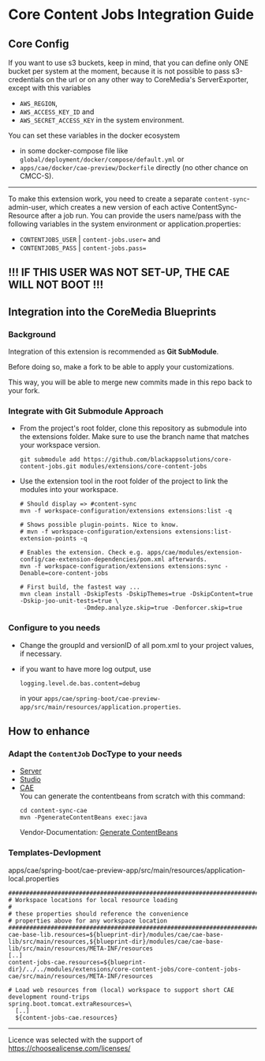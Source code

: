 # Core Content Jobs Integration Guide

## Core Config
        
If you want to use s3 buckets, keep in mind, that you can define only ONE bucket per system at the moment, 
because it is not possible to pass s3-credentials on the url or on any other way to CoreMedia's ServerExporter, 
except with this variables
* `AWS_REGION`,    
* `AWS_ACCESS_KEY_ID` and 
* `AWS_SECRET_ACCESS_KEY` in the system environment.

You can set these variables in the docker ecosystem 
  * in some docker-compose file like `global/deployment/docker/compose/default.yml` or
  * `apps/cae/docker/cae-preview/Dockerfile` directly (no other chance on CMCC-S).       
---
  To make this extension work, you need to create a separate `content-sync`-admin-user, which creates a new version of each active ContentSync-Resource after a job run. You can provide the users name/pass with the following variables in the system environment or application.properties:
  * `CONTENTJOBS_USER` | `content-jobs.user=` and 
  * `CONTENTJOBS_PASS` | `content-jobs.pass=`

  !!! IF THIS USER WAS NOT SET-UP, THE CAE WILL NOT BOOT !!!
  ---

## Integration into the CoreMedia Blueprints

### Background

Integration of this extension is recommended as **Git SubModule**.
                                                  
Before doing so, make a fork to be able to apply your customizations.

This way, you will be able to merge new commits made in this repo back to your fork.
 
### Integrate with Git Submodule Approach

- From the project's root folder, clone this repository as submodule into the extensions folder. Make sure to use the branch name that matches your workspace version. 
    ```
    git submodule add https://github.com/blackappsolutions/core-content-jobs.git modules/extensions/core-content-jobs
    ```

- Use the extension tool in the root folder of the project to link the modules into your workspace.
    ```                                                          
    # Should display => #content-sync
    mvn -f workspace-configuration/extensions extensions:list -q
  
    # Shows possible plugin-points. Nice to know.
    # mvn -f workspace-configuration/extensions extensions:list-extension-points -q
    
    # Enables the extension. Check e.g. apps/cae/modules/extension-config/cae-extension-dependencies/pom.xml afterwards. 
    mvn -f workspace-configuration/extensions extensions:sync -Denable=core-content-jobs
  
    # First build, the fastest way ... 
    mvn clean install -DskipTests -DskipThemes=true -DskipContent=true -Dskip-joo-unit-tests=true \ 
                      -Dmdep.analyze.skip=true -Denforcer.skip=true
    ```
### Configure to you needs
- Change the groupId and versionID of all pom.xml to your project values, if necessary.

- if you want to have more log output, use
  ```properties
  logging.level.de.bas.content=debug
  ```         
  in your `apps/cae/spring-boot/cae-preview-app/src/main/resources/application.properties`.
  
## How to enhance
  
### Adapt the `ContentJob` DocType to your needs

* [Server](core-content-jobs-server/src/main/resources/framework/doctypes/core-content-jobs-doctypes.xml)
* [Studio](core-content-jobs-studio-plugin/src/main/joo/de/bas/content/studio/form/ContentJobForm.mxml)
* [CAE](core-content-jobs-cae/src/main/resources/framework/spring/core-content-jobs-contentbeans.xml)<br>
  You can generate the contentbeans from scratch with this command: 
  ```                                 
  cd content-sync-cae
  mvn -PgenerateContentBeans exec:java
  ```
  Vendor-Documentation: [Generate ContentBeans](https://documentation.coremedia.com/cmcc-10/artifacts/2101/webhelp/cae-developer-en/content/GeneratingContentBeans.html)  

### Templates-Devlopment
apps/cae/spring-boot/cae-preview-app/src/main/resources/application-local.properties
```
########################################################################################################################
# Workspace locations for local resource loading
#
# these properties should reference the convenience
# properties above for any workspace location
########################################################################################################################
cae-base-lib.resources=${blueprint-dir}/modules/cae/cae-base-lib/src/main/resources,${blueprint-dir}/modules/cae/cae-base-lib/src/main/resources/META-INF/resources
[..]
content-jobs-cae.resources=${blueprint-dir}/../../modules/extensions/core-content-jobs/core-content-jobs-cae/src/main/resources/META-INF/resources

# Load web resources from (local) workspace to support short CAE development round-trips
spring.boot.tomcat.extraResources=\
  [..]
  ${content-jobs-cae.resources}
```

---
Licence was selected with the support of https://choosealicense.com/licenses/
                                       
